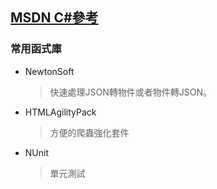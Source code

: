 ## [MSDN C#參考](<https://docs.microsoft.com/zh-tw/dotnet/csharp/language-reference/>)

### 常用函式庫

- NewtonSoft

  > 快速處理JSON轉物件或者物件轉JSON。

- HTMLAgilityPack

  > 方便的爬蟲強化套件

- NUnit

  > 單元測試